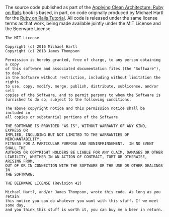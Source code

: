 The source code published as part of the [Applying Clean Architecture: Ruby on Rails][ACAROR] book is based, in part, on
code originally produced by Michael Hartl for the [Ruby on Rails Tutorial][RORT]. All code is released under the same
license terms as that work, being made available jointly under the MIT License and the Beerware License.

```
The MIT License

Copyright (c) 2016 Michael Hartl
Copyright (c) 2018 James Thompson

Permission is hereby granted, free of charge, to any person obtaining a copy
of this software and associated documentation files (the "Software"), to deal
in the Software without restriction, including without limitation the rights
to use, copy, modify, merge, publish, distribute, sublicense, and/or sell
copies of the Software, and to permit persons to whom the Software is
furnished to do so, subject to the following conditions:

The above copyright notice and this permission notice shall be included in
all copies or substantial portions of the Software.

THE SOFTWARE IS PROVIDED "AS IS", WITHOUT WARRANTY OF ANY KIND, EXPRESS OR
IMPLIED, INCLUDING BUT NOT LIMITED TO THE WARRANTIES OF MERCHANTABILITY,
FITNESS FOR A PARTICULAR PURPOSE AND NONINFRINGEMENT.  IN NO EVENT SHALL THE
AUTHORS OR COPYRIGHT HOLDERS BE LIABLE FOR ANY CLAIM, DAMAGES OR OTHER
LIABILITY, WHETHER IN AN ACTION OF CONTRACT, TORT OR OTHERWISE, ARISING FROM,
OUT OF OR IN CONNECTION WITH THE SOFTWARE OR THE USE OR OTHER DEALINGS IN
THE SOFTWARE.
```

```
THE BEERWARE LICENSE (Revision 42)

Michael Hartl, and/or James Thompson, wrote this code. As long as you retain
this notice you can do whatever you want with this stuff. If we meet some day,
and you think this stuff is worth it, you can buy me a beer in return.
```

[ACAROR]: https://leanpub.com/applyingcleanarchitecture-rails "Applying Clean Architecture: Ruby on Rails"
[RORT]: http://railstutorial.org/ "Ruby on Rails Tutorial"
